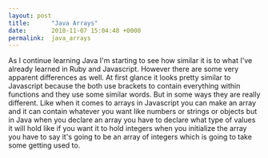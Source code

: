 ```yaml
---
layout: post
title:      "Java Arrays"
date:       2018-11-07 15:04:48 +0000
permalink:  java_arrays
---
```



As I continue learning Java I'm starting to see how similar it is to what I've already learned in Ruby and Javascript. However there are some very apparent differences as well. At first glance it looks pretty similar to Javascript because the both use brackets to contain everything within functions and they use some similar words. But in some ways they are really different. Like when it comes to arrays in Javascript you can make an array and it can contain whatever you want like numbers or strings or objects but in Java when you declare an array you have to declare what type of values it will hold like if you want it to hold integers when you initialize the array you have to say it's going to be an array of integers which is going to take some getting used to. 
